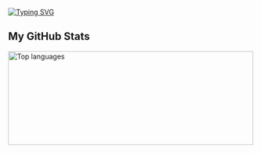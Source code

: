 <a href="https://git.io/typing-svg"><img src="https://readme-typing-svg.demolab.com?font=Work+Sans&pause=1000&color=B8BFF7&random=true&width=435&lines=Hello!+My+name+is+Alisa+~" alt="Typing SVG" /></a>


## My GitHub Stats
<img align="center" src="https://github-readme-stats.vercel.app/api/top-langs?username=bouffee&langs_count=10&show_icons=true&locale=en&layout=compact&theme=tokyonight" alt="Top languages" height="192px"  width="500px"/>
